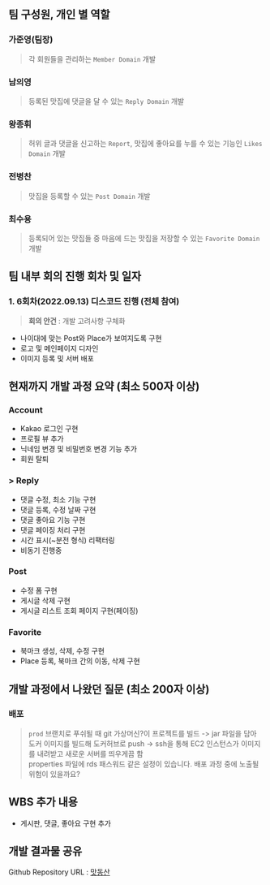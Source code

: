 ## 팀 구성원, 개인 별 역할
### 가준영(팀장)
> 각 회원들을 관리하는 `Member Domain` 개발 <br/>
### 남의영
> 등록된 맛집에 댓글을 달 수 있는 `Reply Domain` 개발 <br/>
### 왕종휘
> 허위 글과 댓글을 신고하는 `Report`, 맛집에 좋아요를 누를 수 있는 기능인 `Likes Domain` 개발 <br/>
### 전병찬
> 맛집을 등록할 수 있는 `Post Domain` 개발 <br/>
### 최수용
> 등록되어 있는 맛집들 중 마음에 드는 맛집을 저장할 수 있는 `Favorite Domain` 개발 <br/>
## 팀 내부 회의 진행 회차 및 일자

### 1. 6회차(2022.09.13) 디스코드 진행 (전체 참여)
> **회의 안건** : 개발 고려사항 구체화
- 나이대에 맞는 Post와 Place가 보여지도록 구현
- 로고 및 메인페이지 디자인
- 이미지 등록 및 서버 배포

## 현재까지 개발 과정 요약 (최소 500자 이상)

<!-- ### Account & Member
>  -->

### Account
- Kakao 로그인 구현
- 프로필 뷰 추가
- 닉네임 변경 및 비밀번호 변경 기능 추가
- 회원 탈퇴

### > Reply
- 댓글 수정, 최소 기능 구현
- 댓글 등록, 수정 날짜 구현
- 댓글 좋아요 기능 구현
- 댓글 페이징 처리 구현
- 시간 표시(~분전 형식) 리팩터링
- 비동기 진행중

### Post
- 수정 폼 구현
- 게시글 삭제 구현
- 게시글 리스트 조회 페이지 구현(페이징)

### Favorite
- 북마크 생성, 삭제, 수정 구현
- Place 등록, 북마크 간의 이동, 삭제 구현

<!-- ### Favorite
>  -->

## 개발 과정에서 나왔던 질문 (최소 200자 이상)
### 배포

> `prod` 브랜치로 푸쉬될 때 git 가상머신?이 프로젝트를 빌드 -> jar 파일을 담아 도커 이미지를 빌드해 도커허브로 push
> -> ssh을 통해 EC2 인스턴스가 이미지를 내려받고 새로운 서버를 띄우게끔 함 <br>
> properties 파일에 rds 패스워드 같은 설정이 있습니다. 배포 과정 중에 노출될 위험이 있을까요?

## WBS 추가 내용
- 게시판, 댓글, 좋아요 구현 추가

## 개발 결과물 공유
Github Repository URL : [맛동산](https://github.com/likelion-backendschool/matdongsan/tree/develop)
